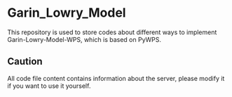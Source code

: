 Garin_Lowry_Model
==
This repository is used to store codes about different ways to implement Garin-Lowry-Model-WPS, which is based on PyWPS. 

Caution
--
All code file content contains information about the server, please modify it if you want to use it yourself.
